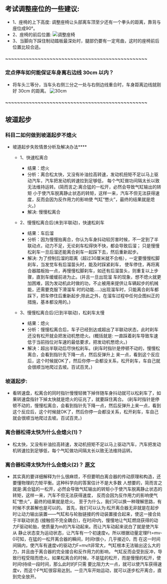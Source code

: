 ## 考试调整座位的一些建议:
- 1、座椅的上下高度: 调整座椅让头部离车顶至少还有一个拳头的距离，靠背与座位成90°。
- 2、座椅的前后位置: 
    ![调整座椅](imgs/Ajusting-the-seat.jpg)
- 3、当脚向下踩住制动踏板最深处时，腿部仍要有一定弯曲，这时的座椅前后位置比较合适。


#### ~~~~~~~~~~~~~~~~~~~~~~~~~~~~~~~~~~~~~~~~~~~~~~~~
### 定点停车如何能保证车身离右边线 30cm 以内？
- 将车头三等分，当车头右侧三分之一处与右侧边线重合时，车身距离边线就刚好 30cm 的距离。
  ![30cm](imgs/30cm-distance.png)



#### ~~~~~~~~~~~~~~~~~~~~~~~~~~~~~~~~~~~~~~~~~~~~~~~~
## 坡道起步
### 科目二如何做到坡道起步不熄火
- 坡道起步失败情景分析及解决办法****
    + 1、快速松离合
        - 结果：熄火
        - 分析：离合松太快，又没有补油拉高转速，发动机扭矩不足以马上驱动汽车，汽车把发动机转速拉到足够低，
            每个气缸做功间隔太长以致无法维持运转。(简而言之:离合猛的一松开，必然会导致气缸输出的转矩
            小于使汽车脱离静止状态的转矩，这样一来，汽车不但无法获得速度，反而会因为反作用力的影响使
            气缸“憋火”，最终的结果就是熄火。)
        - 解决: 慢慢松离合

    + 2、慢慢松离合后(未到半联动)，快速松刹车
        - 结果：车后溜
        - 分析：因为慢慢抬离合，你认为车身抖动较厉害时候，不一定到了半联动点，动力不足，无论刹车松得快不快，都会导致后溜；
        只是慢慢松刹车一旦后溜还能离合刹车一起踩下去，然后重新起步。    
        - 解决: 为了控制后溜的距离（超过30厘米就不合格），一定要慢慢松脚刹车，当发觉车有后溜苗头时，能及时踩紧刹车，
        使车停住，再将离合器踏板抬一点，再慢慢松脚刹车，如还有后溜苗头，则重复以上步骤，直到车缓缓前进为止。(并且一旦出现溜
        车的现象，想不熄火就更加困难，因为发动机此时做的功，不止被用来提供让车辆起步的机械能，还需要克服下滑溜车
        时的动能.....)出现溜车时，只能离合刹车都踩下，把车停住后重新起步;除此之外，在溜车过程中任何企图纠正的措施，基本都没用的。)
    
    + 3、慢慢松离合后(已到半联动)，松刹车太慢
        - 结果：熄火 
        - 分析：慢慢松离合后，车子已经到达或超出了半联动状态，此时刹车还没有松开就会把发动机憋熄火。(概括就是:
            一直踩着刹车导致车速低于当前挡位对车速的最低要求，把发动机憋熄火。)
        - 解决：超出半联动后尽快松刹车。(刹车时指针是停顿不动的，慢慢松离合，会看到指针先下降一点，然后反弹升上
        来一点，看到这个反应后，这个时候就OK了，然后你停一会都没关系，松开刹车，车自己就会很顺当地爬过去坡。百试百灵。)   

### 坡道起步:
- 看转速盘，松离合的同时指针慢慢轻微下掉伴随车身抖动就可以松刹车了，如果转速盘指针下掉太快就是熄火的征兆了，就要踩住离合。
(刹车时指针是停顿不动的，慢慢松离合，会看到指针先下降一点，然后反弹升上来一点，看到这个反应后，这个时候就OK了，然后你停一会都没关系，松开刹车，车自己就会很顺当地爬过去坡。百试百灵。)

### 离合器松得太快为什么会熄火(1)？
- 松太快，又没有补油拉高转速，发动机扭矩不足以马上驱动汽车，汽车把发动机转速拉到足够低，每个气缸做功间隔太长以致无法维持运转。

### 离合器松得太快为什么会熄火(2)？ [原文](https://www.zhihu.com/question/33770006/answer/395324678)
 - 其实真的要详细解释为什么很麻烦，不但要明白离合器的传动原理和构造，还要懂物理的力矩平衡。这种科学向的答案估计不是大多数
   人想要的，简而言之就是:离合猛的一松开，必然会导致气缸输出的转矩小于使汽车脱离静止状态的转矩，这样一来，汽车不但无法获得速度，
   反而会因为反作用力的影响使气缸“憋火”，最终的结果就是熄火。 至于为什么，我们可以换一种理解思路，有时候不求甚解也是可以的。
   首先，我们可以认为:松开离合器无非就是在起步时让动力输出装置——气缸和与轮胎链接的传动装置接合起来，使这一接合处于半联动状态
   (接触但不完全耦合)，在时间t内，慢慢地让气缸燃烧获得的动力F驱动轮胎，使质量为m的汽车动起来。而让汽车动起来说白了就是使汽车从
   静止状态变为运动状态，让汽车有一个初速度v。所以根据动量定理Ft=mv-0可知，在猛的一松开离合器的瞬间，时间t很小，几乎接近0，而
   在这一时间间隔内，使汽车有速度v的驱动力F=mv/t非常大，气缸根本无法输出这么大的力，并且由于离合器的完全接合和反作用力的影响，
   气缸反而会受到反冲，导致行程受阻而熄火。如果松离合的时候，不是猛的松开，而是慢慢的松开，使时间t持续一段时间，那么此时的F只需
   要比阻力大一点，就可以使汽车获得速度v，而这个F气缸很容易达到。一旦汽车开始运动，就可以逐步松开离合，直到完全放开。
